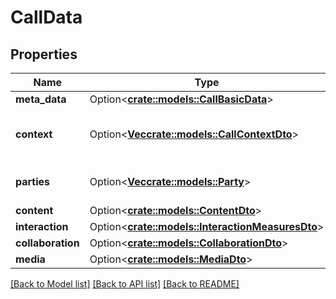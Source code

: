 # CallData

## Properties

Name | Type | Description | Notes
------------ | ------------- | ------------- | -------------
**meta_data** | Option<[**crate::models::CallBasicData**](CallBasicData.md)> |  | [optional]
**context** | Option<[**Vec<crate::models::CallContextDto>**](CallContextDto.md)> | A list of the agenda of each part of the call. | [optional]
**parties** | Option<[**Vec<crate::models::Party>**](Party.md)> | A list of the call's participants | [optional]
**content** | Option<[**crate::models::ContentDto**](ContentDto.md)> |  | [optional]
**interaction** | Option<[**crate::models::InteractionMeasuresDto**](InteractionMeasuresDto.md)> |  | [optional]
**collaboration** | Option<[**crate::models::CollaborationDto**](CollaborationDto.md)> |  | [optional]
**media** | Option<[**crate::models::MediaDto**](MediaDto.md)> |  | [optional]

[[Back to Model list]](../README.md#documentation-for-models) [[Back to API list]](../README.md#documentation-for-api-endpoints) [[Back to README]](../README.md)


